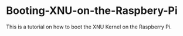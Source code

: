 # Booting-XNU-on-the-Raspbery-Pi
This is a tutorial on how to boot the XNU Kernel on the Raspberry Pi.
